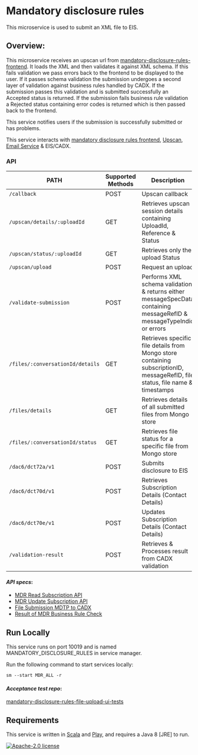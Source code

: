 # Mandatory disclosure rules

This microservice is used to submit an XML file to EIS.

## Overview:

This microservice receives an upscan url from [mandatory-disclosure-rules-frontend](https://github.com/hmrc/mandatory-disclosure-rules-frontend). It loads the XML and then validates it against XML schema. If this fails validation we pass errors back to the frontend to be displayed to the user. If it passes schema validation the submission undergoes a second layer of validation against business rules handled by CADX. If the submission passes this validation and is submitted successfully an Accepted status is returned. If the submission fails business rule validation a Rejected status containing error codes is returned which is then passed back to the frontend.

This service notifies users if the submission is successfully submitted or has problems.

This service interacts with [mandatory disclosure rules frontend](https://github.com/hmrc/mandatory-disclosure-rules-frontend), [Upscan](https://github.com/hmrc/upscan-initiate),  [Email Service](https://github.com/hmrc/email) & EIS/CADX.

### API 
| PATH | Supported Methods | Description |
|------|-------------------|-------------|
|```/callback ``` | POST | Upscan callback |
|```/upscan/details/:uploadId``` | GET | Retrieves upscan session details containing UploadId, Reference & Status |
|```/upscan/status/:uploadId``` | GET | Retrieves only the upload Status |
|```/upscan/upload``` | POST | Request an upload |
|```/validate-submission``` | POST | Performs XML schema validation & returns either messageSpecData containing messageRefID & messageTypeIndic or errors |
|```/files/:conversationId/details``` | GET | Retrieves specific file details from Mongo store containing subscriptionID, messageRefID, file status, file name & timestamps  |
|```/files/details``` | GET | Retrieves details of all submitted files from Mongo store |
|```/files/:conversationId/status``` | GET | Retrieves file status for a specific file from Mongo store |
|```/dac6/dct72a/v1``` | POST | Submits disclosure to EIS |
|```/dac6/dct70d/v1``` | POST | Retrieves Subscription Details (Contact Details) |
|```/dac6/dct70e/v1``` | POST | Updates Subscription Details (Contact Details) |
|```/validation-result``` | POST | Retrieves & Processes result from CADX validation |

#### *API specs*: 

 - [MDR Read Subscription API](https://confluence.tools.tax.service.gov.uk/display/DAC6/MDR+Specs?preview=/388662598/434373869/AEOI-DCT70d-1.2-EISAPISpecification-MDRSubscriptionDisplay.pdf)
 - [MDR Update Subscription API](https://confluence.tools.tax.service.gov.uk/display/DAC6/MDR+Specs?preview=/388662598/434373871/AEOI-DCT70e-1.2-EISAPISpecification-MDRSubscriptionAmend.pdf)
 - [File Submission MDTP to CADX](https://confluence.tools.tax.service.gov.uk/display/DAC6/MDR+Specs?preview=/388662598/434373874/AEOI-DCT72a-v0.3-EISAPISpecification-MDRCustomerFileSubmissionfromMDTPtoCADX.pdf)
  - [Result of MDR Business Rule Check](https://confluence.tools.tax.service.gov.uk/display/DAC6/MDR+Specs?preview=/388662598/420709843/DCT72b.pdf)

## Run Locally
This service runs on port 10019 and is named MANDATORY_DISCLOSURE_RULES in service manager. 

Run the following command to start services locally:

    sm --start MDR_ALL -r
    
#### *Acceptance test repo*:  
[mandatory-disclosure-rules-file-upload-ui-tests](https://github.com/hmrc/mandatory-disclosure-rules-file-upload-ui-tests)

## Requirements

This service is written in [Scala](http://www.scala-lang.org/) and [Play](http://playframework.com/), and requires a Java 8 [JRE] to run.

[![Apache-2.0 license](http://img.shields.io/badge/license-Apache-brightgreen.svg)](http://www.apache.org/licenses/LICENSE-2.0.html)
